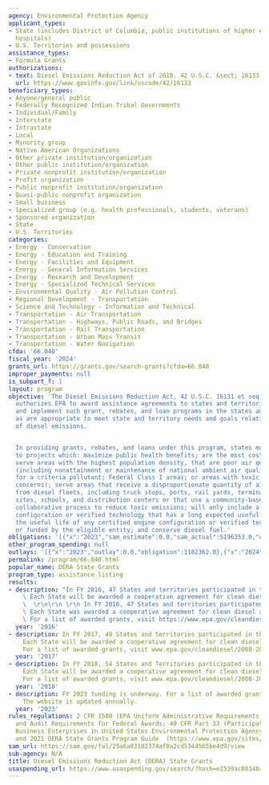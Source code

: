 ```yaml
---
agency: Environmental Protection Agency
applicant_types:
- State (includes District of Columbia, public institutions of higher education and
  hospitals)
- U.S. Territories and possessions
assistance_types:
- Formula Grants
authorizations:
- text: Diesel Emissions Reduction Act of 2010. 42 U.S.C. &sect; 16133.
  url: https://www.govinfo.gov/link/uscode/42/16133
beneficiary_types:
- Anyone/general public
- Federally Recognized Indian Tribal Governments
- Individual/Family
- Interstate
- Intrastate
- Local
- Minority group
- Native American Organizations
- Other private institution/organization
- Other public institution/organization
- Private nonprofit institution/organization
- Profit organization
- Public nonprofit institution/organization
- Quasi-public nonprofit organization
- Small business
- Specialized group (e.g. health professionals, students, veterans)
- Sponsored organization
- State
- U.S. Territories
categories:
- Energy - Conservation
- Energy - Education and Training
- Energy - Facilities and Equipment
- Energy - General Information Services
- Energy - Research and Development
- Energy - Specialized Technical Services
- Environmental Quality - Air Pollution Control
- Regional Development - Transportation
- Science and Technology - Information and Technical
- Transportation - Air Transportation
- Transportation - Highways, Public Roads, and Bridges
- Transportation - Rail Transportation
- Transportation - Urban Mass Transit
- Transportation - Water Navigation
cfda: '66.040'
fiscal_year: '2024'
grants_url: https://grants.gov/search-grants?cfda=66.040
improper_payments: null
is_subpart_f: 1
layout: program
objective: 'The Diesel Emissions Reduction Act, 42 U.S.C. 16131 et seq., as amended,
  authorizes EPA to award assistance agreements to states and territories to develop
  and implement such grant, rebates, and loan programs in the states and territories
  as are appropriate to meet state and territory needs and goals relating to the reduction
  of diesel emissions.


  In providing grants, rebates, and loans under this program, states must give priority
  to projects which: maximize public health benefits; are the most cost-effective;
  serve areas with the highest population density, that are poor air quality areas
  (including nonattainment or maintenance of national ambient air quality standards
  for a criteria pollutant; Federal Class I areas; or areas with toxic air pollutant
  concerns); serve areas that receive a disproportionate quantity of air pollution
  from diesel fleets, including truck stops, ports, rail yards, terminals, construction
  sites, schools, and distribution centers or that use a community-based multi-stakeholder
  collaborative process to reduce toxic emissions; will only include a certified engine
  configuration or verified technology that has a long expected useful life; maximize
  the useful life of any certified engine configuration or verified technology used
  or funded by the eligible entity; and conserve diesel fuel.'
obligations: '[{"x":"2023","sam_estimate":0.0,"sam_actual":5196353.0,"usa_spending_actual":5196353.0},{"x":"2024","sam_estimate":0.0,"sam_actual":28363597.0,"usa_spending_actual":28363597.0},{"x":"2025","sam_estimate":0.0,"sam_actual":30000000.0,"usa_spending_actual":13930692.0}]'
other_program_spending: null
outlays: '[{"x":"2023","outlay":0.0,"obligation":1182362.0},{"x":"2024","outlay":5133119.89,"obligation":39902551.0},{"x":"2025","outlay":0.0,"obligation":434105.0}]'
permalink: /program/66.040.html
popular_name: DERA State Grants
program_type: assistance_listing
results:
- description: "In FY 2016, 47 States and territories participated in the program.\
    \ Each State will be awarded a cooperative agreement for clean diesel activities..\
    \  \r\n\r\n \r\n In FY 2016, 47 States and territories participated in the program.\
    \ Each State was awarded a cooperative agreement for clean diesel activities.\
    \ For a list of awarded grants, visit https://www.epa.gov/cleandiesel/clean-diesel-state-allocations."
  year: '2016'
- description: In FY 2017, 49 States and territories participated in the program.
    Each State will be awarded a cooperative agreement for clean diesel activities.
    For a list of awarded grants, visit www.epa.gov/cleandiesel/2008-2017-state-allocations-agencies
  year: '2017'
- description: In FY 2018, 54 States and Territories participated in the program.
    Each State will be awarded a cooperative agreement for clean diesel activities.
    For a list of awarded grants, visit www.epa.gov/cleandiesel/2008-2017-state-allocations-agencies.
  year: '2018'
- description: FY 2023 funding is underway. For a list of awarded grants, visit https://www.epa.gov/dera/state-allocations.
    The website is updated annually.
  year: '2023'
rules_regulations: 2 CFR 1500 (EPA Uniform Administrative Requirements, Cost Principles,
  and Audit Requirements for Federal Awards; 40 CFR Part 33 (Participation by Disadvantaged
  Business Enterprises in United States Environmental Protection Agency Programs);
  and 2021 DERA State Grants Program Guide  (https://www.epa.gov/sites/default/files/2021-05/documents/420b21027.pdf).
sam_url: https://sam.gov/fal/25a6a03102374af0a2cd5344565be4d9/view
sub-agency: N/A
title: Diesel Emissions Reduction Act (DERA) State Grants
usaspending_url: https://www.usaspending.gov/search/?hash=e2539ac08348ada0578fa4c88addf904
---
```

